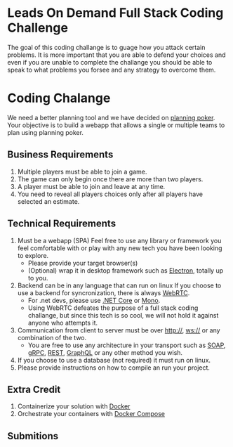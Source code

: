 # Leads On Demand Full Stack Coding Challenge
The goal of this coding challange is to guage how you attack certain problems. It is more important that you are able to defend your choices and even if you are unable to complete the challange you should be able to speak to what problems you forsee and any strategy to overcome them.

# Coding Chalange
We need a better planning tool and we have decided on [planning poker](https://en.wikipedia.org/wiki/Planning_poker). Your objective is to build a webapp that allows a single or multiple teams to plan using planning poker.
## Business Requirements
1. Multiple players must be able to join a game.
2. The game can only begin once there are more than two players.
3. A player must be able to join and leave at any time.
4. You need to reveal all players choices only after all players have selected an estimate.

## Technical Requirements
1. Must be a webapp (SPA) Feel free to use any library or framework you feel comfortable with or play with any new tech you have been looking to explore.
    * Please provide your target browser(s)
    * (Optional) wrap it in desktop framework such as [Electron](https://electron.atom.io/), totally up to you.
2. Backend can be in any language that can run on linux If you choose to use a backend for syncronization, there is always [WebRTC](https://webrtc.org/).
    * For .net devs, please use [.NET Core](https://www.microsoft.com/net/download/core) or [Mono](http://www.mono-project.com/).
    * Using WebRTC defeates the purpose of a full stack coding challange, but since this tech is so cool, we will not hold it against anyone who attempts it.
3. Communication from client to server must be over [http://](https://en.wikipedia.org/wiki/Hypertext_Transfer_Protocol), [ws://](https://en.wikipedia.org/wiki/WebSocket) or any combination of the two.
    * You are free to use any architecture in your transport such as [SOAP](https://en.wikipedia.org/wiki/SOAP), [gRPC](https://grpc.io/), [REST](https://en.wikipedia.org/wiki/Representational_state_transfer), [GraphQL](https://facebook.github.io/react/blog/2015/05/01/graphql-introduction.html) or any other method you wish.
4. If you choose to use a database (not required) it must run on linux.
5. Please provide instructions on how to compile an run your project.

## Extra Credit
1. Containerize your solution with [Docker](https://www.docker.com/)
2. Orchestrate your containers with [Docker Compose](https://docs.docker.com/compose/)

## Submitions
